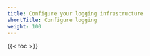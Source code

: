 ```yaml
---
title: Configure your logging infrastructure
shortTitle: Configure logging
weight: 100
---
```


{{< toc >}}
